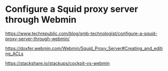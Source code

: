 # Configure a Squid proxy server through Webmin
https://www.techrepublic.com/blog/smb-technologist/configure-a-squid-proxy-server-through-webmin/

https://doxfer.webmin.com/Webmin/Squid_Proxy_Server#Creating_and_editing_ACLs

https://stackshare.io/stackups/cockpit-vs-webmin